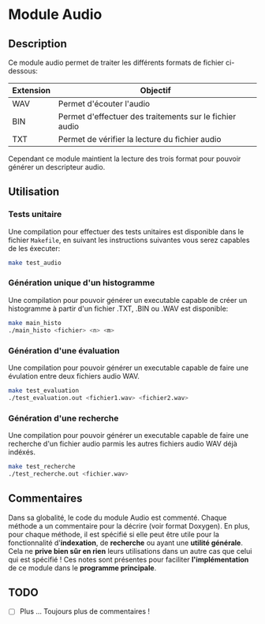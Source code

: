 # Module Audio

## Description

Ce module audio permet de traiter les différents formats de fichier ci-dessous:

| Extension | Objectif |
|-----------|----------|
| WAV       | Permet d'écouter l'audio |
| BIN       | Permet d'effectuer des traitements sur le fichier audio |
| TXT       | Permet de vérifier la lecture du fichier audio |

Cependant ce module maintient la lecture des trois format pour pouvoir générer un descripteur audio.

## Utilisation

### Tests unitaire

Une compilation pour effectuer des tests unitaires est disponible dans le fichier ``Makefile``, en suivant les instructions suivantes vous serez capables de les éxecuter:

```bash
make test_audio
```

### Génération unique d'un histogramme

Une compilation pour pouvoir générer un executable capable de créer un histogramme à partir d'un fichier .TXT, .BIN ou .WAV est disponible:

```bash
make main_histo
./main_histo <fichier> <n> <m>
```

### Génération d'une évaluation

Une compilation pour pouvoir générer un executable capable de faire une évulation entre deux fichiers audio WAV.

```bash
make test_evaluation
./test_evaluation.out <fichier1.wav> <fichier2.wav>
```

### Génération d'une recherche

Une compilation pour pouvoir générer un executable capable de faire une recherche d'un fichier audio parmis les autres fichiers audio WAV déjà indéxés.

```bash
make test_recherche
./test_recherche.out <fichier.wav>
```

## Commentaires

Dans sa globalité, le code du module Audio est commenté.
Chaque méthode a un commentaire pour la décrire (voir format Doxygen).
En plus, pour chaque méthode, il est spécifié si elle peut être utile pour la fonctionnalité d'**indexation**, de **recherche** ou ayant une **utilité générale**.
Cela ne **prive bien sûr en rien** leurs utilisations dans un autre cas que celui qui est spécifié ! Ces notes sont présentes pour faciliter **l'implémentation** de ce module dans le **programme principale**.

## TODO

- [ ] Plus ... Toujours plus de commentaires !